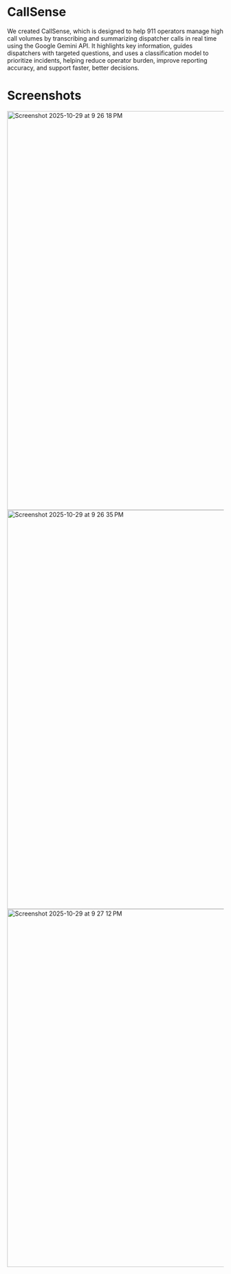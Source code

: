# CallSense

We created CallSense, which is designed to help 911 operators manage high call volumes by transcribing and summarizing dispatcher calls in real time using the Google Gemini API. It highlights key information, guides dispatchers with targeted questions, and uses a classification model to prioritize incidents, helping reduce operator burden, improve reporting accuracy, and support faster, better decisions. 

# Screenshots

<img width="1906" height="926" alt="Screenshot 2025-10-29 at 9 26 18 PM" src="https://github.com/user-attachments/assets/f7f54ee8-744e-4438-b383-5fb1114d9b31" />


<img width="1901" height="926" alt="Screenshot 2025-10-29 at 9 26 35 PM" src="https://github.com/user-attachments/assets/72c750d7-c336-438d-94ea-4da44abbb8a3" />


<img width="1905" height="831" alt="Screenshot 2025-10-29 at 9 27 12 PM" src="https://github.com/user-attachments/assets/fc74bfc8-f92e-4d7a-bdc6-28255b1c6663" />
